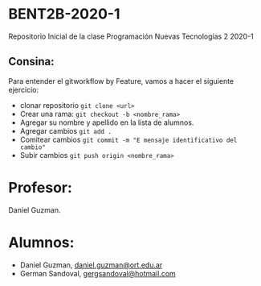 # BENT2B-2020-1
Repositorio Inicial de la clase Programación Nuevas Tecnologías 2 2020-1

## Consina: 
Para entender el gitworkflow by Feature, vamos a hacer el siguiente ejercicio:
 -  clonar repositorio `git clone <url>`
 -  Crear una rama: `git checkout -b <nombre_rama>`
 -  Agregar su nombre y apellido en la lista de alumnos. 
 -  Agregar cambios `git add .`
 -  Comitear cambios `git commit -m "E mensaje identificativo del cambio"`
 -  Subir cambios `git push origin <nombre_rama>`

# Profesor: 
Daniel Guzman.

# Alumnos:

- Daniel Guzman, daniel.guzman@ort.edu.ar
- German Sandoval, gergsandoval@hotmail.com
